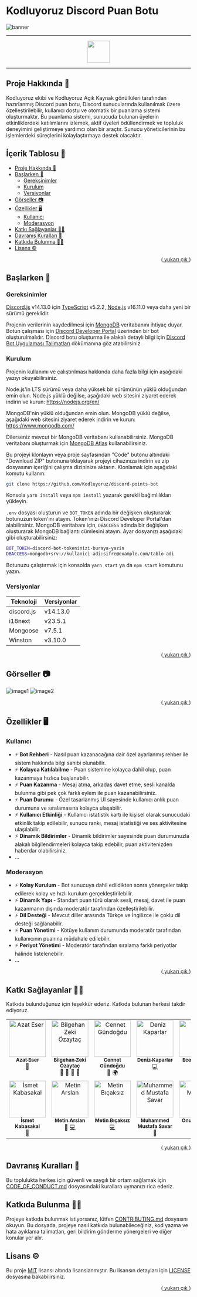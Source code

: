 ﻿<a name="readme-top"></a>

# Kodluyoruz Discord Puan Botu

![banner](../docs/images/BANNER.png)

---

<div align= center>
<a href = "../README.md">
<img height=60 src="../docs/images/english.png">
</a>
</div>

---

## Proje Hakkında 📜

Kodluyoruz ekibi ve Kodluyoruz Açık Kaynak gönüllüleri tarafından hazırlanmış Discord puan botu, Discord sunucularında kullanılmak üzere özelleştirilebilir, kullanıcı dostu ve otomatik bir puanlama sistemi oluşturmaktır. Bu puanlama sistemi, sunucuda bulunan üyelerin etkinliklerdeki katılımlarını izlemek, aktif üyeleri ödüllendirmek ve topluluk deneyimini geliştirmeye yardımcı olan bir araçtır. Sunucu yöneticilerinin bu işlemlerdeki süreçlerini kolaylaştırmaya destek olacaktır.

## İçerik Tablosu 📑

- [Proje Hakkında 📜](#proje-hakkında-)
- [Başlarken 📌](#başlarken-)
  - [Gereksinimler](#gereksinimler)
  - [Kurulum](#kurulum)
  - [Versiyonlar](#versiyonlar)
- [Görseller 📷](#görseller-)
- [Özellikler 🖥️](#özellikler-)
  - [Kullanıcı](#kullanıcı)
  - [Moderasyon](#moderasyon)
- [Katkı Sağlayanlar 👩‍💻](#katkı-sağlayanlar-)
- [Davranış Kuralları 🎯](#davranış-kuralları-)
- [Katkıda Bulunma 👨‍💻](#katkıda-bulunma-)
- [Lisans ©](#lisans-)

<p align="right">(<a href="#readme-top"> yukarı çık </a>)</p>

## Başlarken 📌

### Gereksinimler

[Discord.js](https://discord.js.org/#/) v14.13.0 için [TypeScript](https://www.typescriptlang.org/) v5.2.2, [Node.js](https://nodejs.org/en/download) v16.11.0 veya daha yeni bir sürümü gereklidir.

Projenin verilerinin kaydedilmesi için [MongoDB](https://www.mongodb.com/) veritabanını ihtiyaç duyar. Botun çalışması için [Discord Developer Portal](https://discord.com/developers/applications) üzerinden bir bot oluşturulmalıdır. Discord botu oluşturma ile alakalı detaylı bilgi için [Discord Bot Uygulaması Talimatları](../docs/BotRegistration_TR.md) dökümanına göz atabilirsiniz.

### Kurulum

Projenin kullanımı ve çalıştırılması hakkında daha fazla bilgi için aşağıdaki yazıyı okuyabilirsiniz.

Node.js'in LTS sürümü veya daha yüksek bir sürümünün yüklü olduğundan emin olun. Node.js yüklü değilse, aşağıdaki web sitesini ziyaret ederek indirin ve kurun: <https://nodejs.org/en/>

MongoDB'nin yüklü olduğundan emin olun. MongoDB yüklü değilse, aşağıdaki web sitesini ziyaret ederek indirin ve kurun: <https://www.mongodb.com/>

Dilerseniz mevcut bir MongoDB veritabanı kullanabilirsiniz. MongoDB veritabanı oluşturmak için [MongoDB Atlas](https://www.mongodb.com/cloud/atlas) kullanabilirsiniz.

Bu projeyi klonlayın veya proje sayfasından "Code" butonu altındaki "Download ZIP" butonuna tıklayarak projeyi cihazınıza indirin ve zip dosyasının içeriğini çalışma dizininize aktarın. Klonlamak için aşağıdaki komutu kullanın:

```bash
git clone https://github.com/Kodluyoruz/discord-points-bot
```

Konsola `yarn install` veya `npm install` yazarak gerekli bağımlılıkları yükleyin.

`.env` dosyası oluşturun ve `BOT_TOKEN` adında bir değişken oluşturarak botunuzun token'ını atayın. Token'ınızı Discord Developer Portal'dan alabilirsiniz. MongoDB veritabanı için, `DBACCESS` adında bir değişken oluşturarak MongoDB bağlantı cümlesini atayın. Ayar dosyanızı aşağıdaki gibi oluşturabilirsiniz:

```sh
BOT_TOKEN=discord-bot-tokeninizi-buraya-yazin
DBACCESS=mongodb+srv://kullanici-adi:sifre@example.com/tablo-adi
```

Botunuzu çalıştırmak için konsolda `yarn start` ya da `npm start` komutunu yazın.

### Versiyonlar

| Teknoloji  | Versiyonlar |
| ---------- | ----------- |
| discord.js | v14.13.0    |
| i18next    | v23.5.1     |
| Mongoose   | v7.5.1      |
| Winston    | v3.10.0     |

<p align="right">(<a href="#readme-top"> yukarı çık </a>)</p>

## Görseller 📷

![image1](../docs/images/image1.png)
![image2](../docs/images/image2.png)

<p align="right">(<a href="#readme-top"> yukarı çık </a>)</p>

## Özellikler 🖥️

### Kullanıcı

- ⚡ **Bot Rehberi** - Nasıl puan kazanacağına dair özel ayarlanmış rehber ile sistem hakkında bilgi sahibi olunabilir.
- ⚡ **Kolayca Katılabilme** - Puan sistemine kolayca dahil olup, puan kazanmaya hızlıca başlanabilir.
- ⚡ **Puan Kazanma** - Mesaj atma, arkadaş davet etme, sesli kanalda bulunma gibi pek çok farklı eylem ile puan kazanabilirsiniz.
- ⚡ **Puan Durumu** - Özel tasarlanmış UI sayesinde kullanıcı anlık puan durumuna ve sıralamasına kolayca ulaşabilir.
- ⚡ **Kullanıcı Etkinliği** - Kullanıcı istatistik kartı ile kişisel olarak sunucudaki etkinlik takip edilebilir, sunucu rankı, mesaj istatistiği ve ses aktivitesine ulaşılabilir.
- ⚡ **Dinamik Bildirimler** - Dinamik bildirimler sayesinde puan durumunuzla alakalı bilgilendirmeleri kolayca takip edebilir, puan aktivitenizden haberdar olabilirsiniz.
- ...

### Moderasyon

- ⚡ **Kolay Kurulum** - Bot sunucuya dahil edildikten sonra yönergeler takip edilerek kolay ve hızlı kurulum gerçekleştirilebilir.
- ⚡ **Dinamik Yapı** - Standart puan türü olarak sesli, mesaj, davet ile puan kazanmanın dışında moderatör tarafından özelleştirilebilir.
- ⚡ **Dil Desteği** - Mevcut diller arasında Türkçe ve İngilizce ile çoklu dil desteği sağlanabilir.
- ⚡ **Puan Yönetimi** - Kötüye kullanım durumunda moderatör tarafından kullanıcının puanına müdahale edilebilir.
- ⚡ **Periyot Yönetimi** - Moderatör tarafından sıralama farklı periyotlar halinde listelenebilir.
- ...

<p align="right">(<a href="#readme-top"> yukarı çık </a>)</p>

## Katkı Sağlayanlar 👩‍💻

Katkıda bulunduğunuz için teşekkür ederiz. Katkıda bulunan herkesi takdir ediyoruz.

<table>
  <tbody>
    <tr>
      <td align="center" valign="top" width="14.28%">
        <a href="https://github.com/azateser">
          <img src="https://avatars.githubusercontent.com/u/16418661?v=40" width="100px;" alt="Azat Eser" />
          <br /><sub><b>Azat Eser</b></sub></a><br />
        <span title="Designer">🎨</span>
      </td>
      <td align="center" valign="top" width="14.28%">
        <a href="https://github.com/WildGenie">
          <img src="https://avatars.githubusercontent.com/u/39780?v=4" width="100px;"
            alt="Bilgehan Zeki Özaytaç" />
          <br /><sub><b>Bilgehan Zeki Özaytaç</b></sub></a><br />
        <span title="Reviewer">👀</span>
        <span title="Tools">🔧</span>
        <span title="Answering Questions">💬</span>
        <span title="Maintenance">🚧</span>
      </td>
      <td align="center" valign="top" width="14.28%">
        <a href="https://github.com/cennetgun">
          <img src="https://avatars.githubusercontent.com/u/110102435?v=4" width="100px;"
            alt="Cennet Gündoğdu" />
          <br /><sub><b>Cennet Gündoğdu</b></sub></a><br />
        <span title="Documentation">📖</span>
        <span title="Translation">🌍</span>
      </td>
      <td align="center" valign="top" width="14.28%">
        <a href="https://github.com/denizk1">
          <img src="https://avatars.githubusercontent.com/u/65414904?v=4" width="100px;"
            alt="Deniz Kaparlar" /><br /><sub><b>Deniz Kaparlar</b></sub></a><br />
        <span title="Code">💻</span>
      </td>
      <td align="center" valign="top" width="14.28%">
        <a href="https://github.com/EcenurrKaya"><img src="https://avatars.githubusercontent.com/u/74544465?v=4"
            width="100px;" alt="Ecenur Kaya" /><br /><sub><b>Ecenur Kaya</b></sub></a><br />
        <span title="Documentation">📖</span>
      </td>
      <td align="center" valign="top" width="14.28%">
        <a href="https://www.behance.net/ekincanakn">
          <img src="https://pps.services.adobe.com/api/profile/A10D3FF85A9FA52D0A495E6A@AdobeID/image/b43c4e52-f6c7-43aa-9339-f2e105dd3e5c/138"
            width="100px;" alt="Ekin Can Akın" />
          <br /><sub><b>Ekin Can Akın</b></sub></a><br />
        <span title="Designer">🎨</span>
      </td>
      <td align="center" valign="top" width="14.28%">
        <a href="https://github.com/furkanulutas0"><img
            src="https://avatars.githubusercontent.com/u/92738122?v=4" width="100px;" alt="Furkan Ulutaş" />
          <br /><sub><b>Furkan Ulutaş</b></sub></a><br />
        <span title="Reviewer">👀</span>
        <span title="Documentation">📖</span>
      </td>
    </tr>
    <tr>
      <td align="center" valign="top" width="14.28%">
        <a href="https://github.com/ismet-k">
          <img src="https://avatars.githubusercontent.com/u/73839772?v=4" width="100px;"
            alt="İsmet Kabasakal" />
          <br /><sub><b>İsmet Kabasakal</b></sub></a><br />
        <span title="Documentation">📖</span>
      </td>
      <td align="center" valign="top" width="14.28%">
        <a href="https://github.com/code-a-man">
          <img src="https://avatars.githubusercontent.com/u/43219246?v=4" width="100px;" alt="Metin Arslan" />
          <br /><sub><b>Metin Arslan</b></sub></a><br />
        <span title="Reviewer">👀</span>
        <span title="Code">💻</span>
      </td>
      <td align="center" valign="top" width="14.28%">
        <a href="https://github.com/metinbicaksiz">
          <img src="https://avatars.githubusercontent.com/u/72347095?v=4" width="100px;"
            alt="Metin Bıçaksız" />
          <br /><sub><b>Metin Bıçaksız</b></sub></a><br />
        <span title="Code">💻</span>
      </td>
      <td align="center" valign="top" width="14.28%">
        <a href="https://github.com/muffafa">
          <img src="https://avatars.githubusercontent.com/u/62511949?v=4" width="100px;"
            alt="Muhammed Mustafa Savar" />
          <br /><sub><b>Muhammed Mustafa Savar</b></sub></a><br />
        <span title="Reviewer">👀</span>
      </td>
      <td align="center" valign="top" width="14.28%">
        <a href="https://github.com/Onur-Morkoc">
          <img src="https://avatars.githubusercontent.com/u/101945372?v=4" width="100px;" alt="Onur Morkoç" />
          <br /><sub><b>Onur Morkoç</b></sub></a><br />
        <span title="Reviewer">👀</span>
        <span title="Code">💻</span>
      </td>
      <td align="center" valign="top" width="14.28%">
        <a href="https://github.com/oykuparlakk">
          <img src="https://avatars.githubusercontent.com/u/56317041?v=4" width="100px;" alt="Öykü Parlak" />
          <br /><sub><b>Öykü Parlak</b></sub></a><br />
        <span title="Code">💻</span>
      </td>
      <td align="center" valign="top" width="14.28%">
        <a href="https://github.com/selmakoksal">
          <img src="https://avatars.githubusercontent.com/u/98459047?v=4" width="100px;" alt="Selma Köksal" />
          <br /><sub><b>Selma Köksal</b></sub></a><br />
        <span title="Documentation">📖</span>
      </td>
    </tr>
  </tbody>
</table>

<p align="right">(<a href="#readme-top"> yukarı çık </a>)</p>

## Davranış Kuralları 🎯

Bu toplulukta herkes için güvenli ve saygılı bir ortam sağlamak için [CODE_OF_CONDUCT.md](../docs/CODE_OF_CONDUCT_TR.md) dosyasındaki kurallara uymanızı rica ederiz.

## Katkıda Bulunma 👨‍💻

Projeye katkıda bulunmak istiyorsanız, lütfen [CONTRIBUTING.md](../docs/CONTRIBUTING_TR.md) dosyasını okuyun. Bu dosyada, projeye nasıl katkıda bulunabileceğiniz, kod yazma ve hata ayıklama talimatları, geri bildirim gönderme yönergeleri ve diğer konular yer alır.

## Lisans ©

Bu proje [MIT](https://choosealicense.com/licenses/mit/) lisansı altında lisanslanmıştır. Bu lisansın detayları için [LICENSE](../LICENSE) dosyasına bakabilirsiniz.

<p align="right">(<a href="#readme-top"> yukarı çık </a>)</p>
